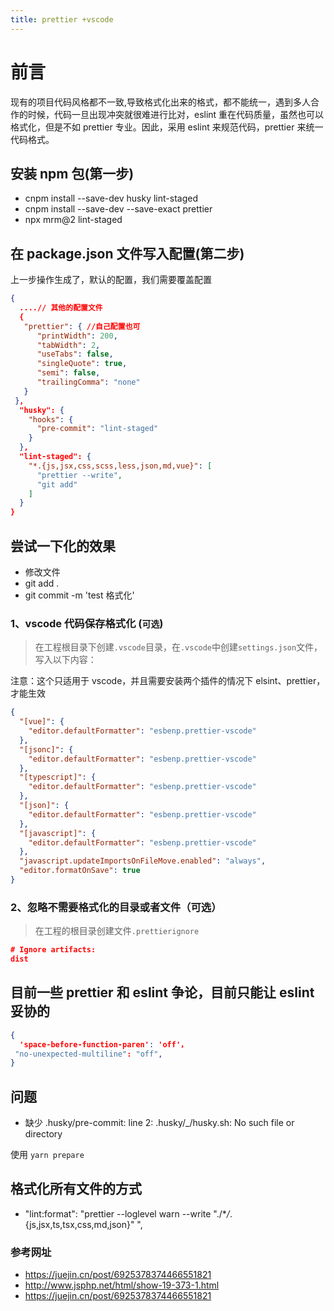 ```yaml
---
title: prettier +vscode
---
```


# 前言

现有的项目代码风格都不一致,导致格式化出来的格式，都不能统一，遇到多人合作的时候，代码一旦出现冲突就很难进行比对，eslint 重在代码质量，虽然也可以格式化，但是不如 prettier 专业。因此，采用 eslint 来规范代码，prettier 来统一代码格式。

## 安装 npm 包(第一步)

- cnpm install --save-dev husky lint-staged
- cnpm install --save-dev --save-exact prettier
- npx mrm@2 lint-staged

## 在 package.json 文件写入配置(第二步)

上一步操作生成了，默认的配置，我们需要覆盖配置

```json
{
  ....// 其他的配置文件
  {
   "prettier": { //自己配置也可
      "printWidth": 200,
      "tabWidth": 2,
      "useTabs": false,
      "singleQuote": true,
      "semi": false,
      "trailingComma": "none"
   }
 },
  "husky": {
    "hooks": {
      "pre-commit": "lint-staged"
    }
  },
  "lint-staged": {
    "*.{js,jsx,css,scss,less,json,md,vue}": [
      "prettier --write",
      "git add"
    ]
  }
}
```

## 尝试一下化的效果

- 修改文件
- git add .
- git commit -m 'test 格式化'

### 1、vscode 代码保存格式化 (`可选`)

> 在工程根目录下创建`.vscode`目录，在`.vscode`中创建`settings.json`文件，写入以下内容：

注意：这个只适用于 vscode，并且需要安装两个插件的情况下 elsint、prettier，才能生效

```json
{
  "[vue]": {
    "editor.defaultFormatter": "esbenp.prettier-vscode"
  },
  "[jsonc]": {
    "editor.defaultFormatter": "esbenp.prettier-vscode"
  },
  "[typescript]": {
    "editor.defaultFormatter": "esbenp.prettier-vscode"
  },
  "[json]": {
    "editor.defaultFormatter": "esbenp.prettier-vscode"
  },
  "[javascript]": {
    "editor.defaultFormatter": "esbenp.prettier-vscode"
  },
  "javascript.updateImportsOnFileMove.enabled": "always",
  "editor.formatOnSave": true
}
```

### 2、忽略不需要格式化的目录或者文件（可选）

> 在工程的根目录创建文件`.prettierignore`

```json
# Ignore artifacts:
dist
```

## 目前一些 prettier 和 eslint 争论，目前只能让 eslint 妥协的

```json
{
  'space-before-function-paren': 'off'，
 "no-unexpected-multiline": "off",
}
```

## 问题

- 缺少 .husky/pre-commit: line 2: .husky/\_/husky.sh: No such file or directory

使用 `yarn prepare`

## 格式化所有文件的方式

- "lint:format": "prettier --loglevel warn --write \"./\*_/_.{js,jsx,ts,tsx,css,md,json}\" ",

### 参考网址

- <https://juejin.cn/post/6925378374466551821>
- <http://www.jsphp.net/html/show-19-373-1.html>
- <https://juejin.cn/post/6925378374466551821>
